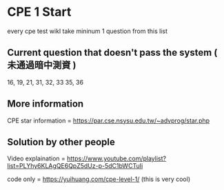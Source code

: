  # CPE 1 Start
 every cpe test wikl take mininum 1 question from this list


 ## Current question that doesn't pass the system ( 未通過暗中測資 )
 16, 19, 21, 31, 32, 33 35, 36

 


## More information

CPE star information = https://par.cse.nsysu.edu.tw/~advprog/star.php

## Solution by other people

Video explaination = https://www.youtube.com/playlist?list=PLYhy6KLAgQE6QpZ5dUz-p-5dC1bWCTuIi

code only = https://yuihuang.com/cpe-level-1/
(this is very cool)
